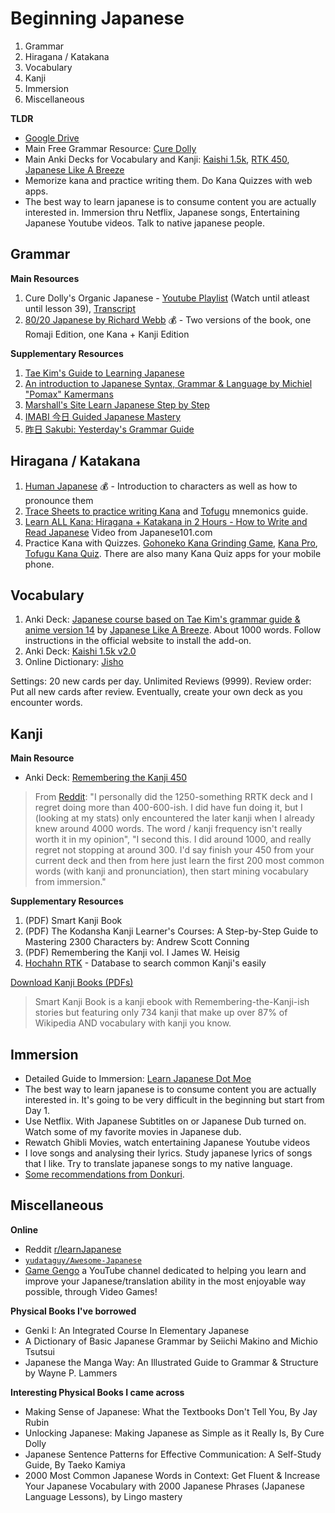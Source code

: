 # Beginning Japanese

1. Grammar
2. Hiragana / Katakana
3. Vocabulary
4. Kanji
5. Immersion
6. Miscellaneous

**TLDR**
- [Google Drive](https://drive.google.com/drive/folders/1XMS1ZgLjqLESuQkls00VYPepVT4Kfkya)
- Main Free Grammar Resource: [Cure Dolly](https://kellenok.github.io/cure-script/)
- Main Anki Decks for Vocabulary and Kanji: [Kaishi 1.5k](https://github.com/donkuri/Kaishi/releases), [RTK 450](https://ankiweb.net/shared/info/1843881818), [Japanese Like A Breeze](https://www.japanese-like-a-breeze.com/all-decks/)
- Memorize kana and practice writing them. Do Kana Quizzes with web apps.
- The best way to learn japanese is to consume content you are actually interested in. Immersion thru Netflix, Japanese songs, Entertaining Japanese Youtube videos. Talk to native japanese people. 
   
## Grammar 

**Main Resources**
1. Cure Dolly's Organic Japanese - [Youtube Playlist](https://www.youtube.com/playlist?list=PLg9uYxuZf8x_A-vcqqyOFZu06WlhnypWj) (Watch until atleast until lesson 39), [Transcript](https://kellenok.github.io/cure-script/)
2. [80/20 Japanese by Richard Webb](https://drive.google.com/drive/folders/1m8CtsyDirLsjoHAhEdBjwrgs9bVgF1ys?usp=drive_link) 💰 -  Two versions of the book, one Romaji Edition, one Kana + Kanji Edition

**Supplementary Resources**

1. [Tae Kim's Guide to Learning Japanese](https://guidetojapanese.org/learn/complete/)
2. [An introduction to Japanese Syntax, Grammar & Language by Michiel "Pomax" Kamermans](https://pomax.github.io/nrGrammar/)
3. [Marshall's Site Learn Japanese Step by Step](https://marshallyin.com/course/)
4. [IMABI 今日 Guided Japanese Mastery](https://imabi.org/)
5. [昨日 Sakubi: Yesterday's Grammar Guide](https://sakubi.neocities.org/)

## Hiragana / Katakana 

1. [Human Japanese](https://www.humanjapanese.com/human-japanese) 💰 - Introduction to characters as well as how to pronounce them 
2. [Trace Sheets to practice writing Kana](https://drive.google.com/drive/folders/1ruMhNkd7wQY-vlzNGLI6DY_aYcyGuovm?usp=drive_link) and [Tofugu](https://www.tofugu.com/) mnemonics guide.
3. [Learn ALL Kana: Hiragana + Katakana in 2 Hours - How to Write and Read Japanese](https://www.youtube.com/watch?v=_wZHqOghvSs) Video from Japanese101.com 
4. Practice Kana with Quizzes. [Gohoneko Kana Grinding Game](https://gohoneko.neocities.org/learn/kana), [Kana Pro](https://kana.pro/), [Tofugu Kana Quiz](https://kana-quiz.tofugu.com/). There are also many Kana Quiz apps for your mobile phone.

## Vocabulary 

1. Anki Deck: [Japanese course based on Tae Kim's grammar guide & anime version 14](https://ankiweb.net/shared/info/911122782) by [Japanese Like A Breeze](https://www.japanese-like-a-breeze.com/guide-for-beginners/). About 1000 words. Follow instructions in the official website to install the add-on.
2. Anki Deck: [Kaishi 1.5k v2.0](https://github.com/donkuri/Kaishi/releases)
3. Online Dictionary: [Jisho](https://jisho.org/)

Settings: 20 new cards per day. Unlimited Reviews (9999). Review order: Put all new cards after review. 
Eventually, create your own deck as you encounter words. 

## Kanji 

**Main Resource**

- Anki Deck: [Remembering the Kanji 450](https://drive.google.com/drive/folders/1XMS1ZgLjqLESuQkls00VYPepVT4Kfkya?usp=drive_link)

> From [Reddit](https://www.reddit.com/r/LearnJapanese/comments/10k9zcn/switch_from_rrtk_450_deck_to_rtk_and_rrtk_2k_deck/): "I personally did the 1250-something RRTK deck and I regret doing more than 400-600-ish. I did have fun doing it, but I (looking at my stats) only encountered the later kanji when I already knew around 4000 words. The word / kanji frequency isn't really worth it in my opinion", "I second this. I did around 1000, and really regret not stopping at around 300. I'd say finish your 450 from your current deck and then from here just learn the first 200 most common words (with kanji and pronunciation), then start mining vocabulary from immersion."

**Supplementary Resources**
1. (PDF) Smart Kanji Book
2. (PDF) The Kodansha Kanji Learner's Courses: A Step-by-Step Guide to Mastering 2300 Characters by: Andrew Scott Conning
3. (PDF) Remembering the Kanji vol. I James W. Heisig
4. [Hochahn RTK](https://hochanh.github.io/rtk/) - Database to search common Kanji's easily

[Download Kanji Books (PDFs)](https://drive.google.com/file/d/1WcaG0RFcMljx6NVGXW4BYwwH2xA5g18X/view?usp=drive_link)

> Smart Kanji Book is a kanji ebook with Remembering-the-Kanji-ish stories but featuring only 734 kanji that make up over 87% of Wikipedia AND vocabulary with kanji you know.

## Immersion

- Detailed Guide to Immersion: [Learn Japanese Dot Moe](https://learnjapanese.moe/guide/#choosing-immersion-content)
- The best way to learn japanese is to consume content you are actually interested in. It's going to be very difficult in the beginning but start from Day 1.
- Use Netflix. With Japanese Subtitles on or Japanese Dub turned on. Watch some of my favorite movies in Japanese dub.
- Rewatch Ghibli Movies, watch entertaining Japanese Youtube videos
- I love songs and analysing their lyrics. Study japanese lyrics of songs that I like. Try to translate japanese songs to my native language.
- [Some recommendations from Donkuri](https://donkuri.github.io/learn-japanese/recs/).


## Miscellaneous 

**Online**

- Reddit [r/learnJapanese](https://www.reddit.com/r/LearnJapanese)
- [`yudataguy/Awesome-Japanese`](https://github.com/yudataguy/Awesome-Japanese)
- [Game Gengo](https://www.youtube.com/c/GameGengo) a YouTube channel dedicated to helping you learn and improve your Japanese/translation ability in the most enjoyable way possible, through Video Games!

**Physical Books I've borrowed**
- Genki I: An Integrated Course In Elementary Japanese
- A Dictionary of Basic Japanese Grammar by Seiichi Makino and Michio Tsutsui
- Japanese the Manga Way: An Illustrated Guide to Grammar & Structure by Wayne P. Lammers

**Interesting Physical Books I came across**

- Making Sense of Japanese: What the Textbooks Don't Tell You, By Jay Rubin
- Unlocking Japanese: Making Japanese as Simple as it Really Is, By Cure Dolly
- Japanese Sentence Patterns for Effective Communication: A Self-Study Guide, By Taeko Kamiya
- 2000 Most Common Japanese Words in Context: Get Fluent & Increase Your Japanese Vocabulary with 2000 Japanese Phrases (Japanese Language Lessons), by Lingo mastery




